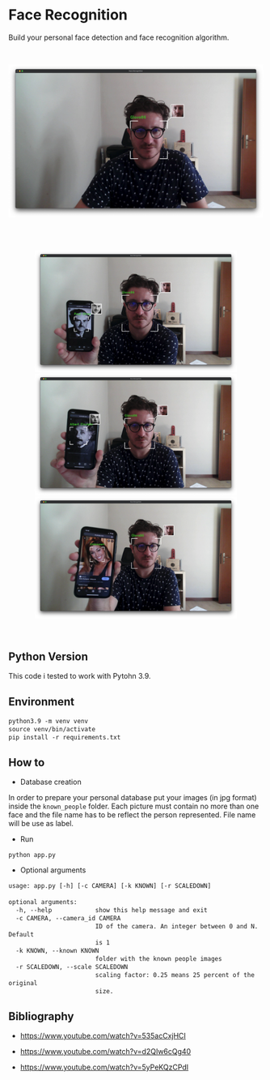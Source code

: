 # Face Recognition

Build your personal face detection and face recognition algorithm. 

<br>
<p align="center">
  <img width="640"  src="./images/test_01.png">
</p>  
<br>
<br>
<p align="center">
  <img width="400"  src="./images/test_02.png">
  <img width="400"  src="./images/test_03.png">
  <img width="400"  src="./images/test_04.png">
</p>  
<br>

## Python Version

This code i tested to work with Pytohn 3.9.

## Environment

```
python3.9 -m venv venv
source venv/bin/activate
pip install -r requirements.txt
```

## How to

- Database creation

In order to prepare your personal database put your images (in jpg format) inside the `known_people` folder. Each picture must contain no more than one face and the file name has to be reflect the person represented. File name will be use as label.

- Run

```
python app.py
```

- Optional arguments
```
usage: app.py [-h] [-c CAMERA] [-k KNOWN] [-r SCALEDOWN]

optional arguments:
  -h, --help            show this help message and exit
  -c CAMERA, --camera_id CAMERA
                        ID of the camera. An integer between 0 and N. Default
                        is 1
  -k KNOWN, --known KNOWN
                        folder with the known people images
  -r SCALEDOWN, --scale SCALEDOWN
                        scaling factor: 0.25 means 25 percent of the original
                        size.
```

## Bibliography

- https://www.youtube.com/watch?v=535acCxjHCI

- https://www.youtube.com/watch?v=d2QIw6cQg40

- https://www.youtube.com/watch?v=5yPeKQzCPdI



